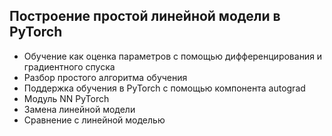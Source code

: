 ## Построение простой линейной модели в PyTorch

- Обучение как оценка параметров с помощью дифференцирования и градиентного спуска
- Разбор простого алгоритма обучения
- Поддержка обучения в PyTorch с помощью компонента autograd
- Модуль NN PyTorch
- Замена линейной модели
- Сравнение с линейной моделью
